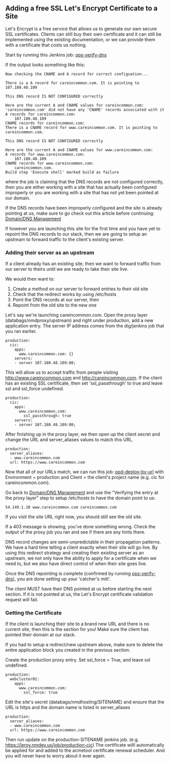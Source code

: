## Adding a free SSL Let's Encrypt Certificate to a Site
Let's Encrypt is a free service that allows us to generate our own secure SSL certificates. Clients can still buy their own certificate and it can still be implemented using the existing documentation, or we can provide them with a certificate that costs us nothing.

Start by running this Jenkins job: [ops-verify-dns](https://leroy.nmdev.us/job/ops-verify-dns)

If the output looks something like this:

```
Now checking the CNAME and A record for correct configuation...

There is a A record for careincommon.com. It is pointing to 107.180.48.109
 
This DNS record IS NOT CONFIGURED correctly
 
Here are the current A and CNAME values for careincommon.com:
'careincommon.com' did not have any 'CNAME' records associated with it
A records for careincommon.com:
    107.180.48.109
CNAME records for careincommon.com:
There is a CNAME record for www.careincommon.com. It is pointing to careincommon.com.
 
This DNS record IS NOT CONFIGURED correctly
 
Here are the current A and CNAME values for www.careincommon.com:
A records for www.careincommon.com:
    107.180.48.109
CNAME records for www.careincommon.com:
    careincommon.com.
Build step 'Execute shell' marked build as failure
```

where the job is claiming that the DNS records are not configured correctly, then you are either working with a site that has actually been configured improperly or you are working with a site that has not yet been pointed at our domain.

If the DNS records have been improperly configured and the site is already pointing at us, make sure to go check out this article before continuing: [Domain/DNS Management]()

If however you are launching this site for the first time and you have yet to repoint the DNS records to our stack, then we are going to setup an upstream to forward traffic to the client's existing server.

### Adding their server as an upstream
If a client already has an existing site, then we want to forward traffic from our server to theirs until we are ready to take their site live.

We would then want to:

1. Create a method on our server to forward entries to their old site
2. Check that the redirect works by using /etc/hosts
3. Point the DNS records at our server, then 
4. Repoint from the old site to the new one

Let's say we're launching careincommon.com. Open the proxy layer (databags/nmdproxy/upstream) and right under production, add a new application entry. The server IP address comes from the dig/jenkins job that you ran earlier.

```
production:
  cic:
    apps:
      www.careincommon.com: {}
    servers:
    - server 107.180.48.109:80;
```

This will allow us to accept traffic from people visiting http://www.careincommon.com and http://careincommon.com.
If the client has an existing SSL certificate, then set 'ssl_passthrough' to true and leave ssl and ssl_force undefined.

```
production:
  cic:
    apps:
      www.careincommon.com:
        ssl_passthrough: true
    servers:
    - server 107.180.48.109:80;
```

After finishing up in the proxy layer, we then open up the client secret and change the URL and server_aliases values to match this URL.

```
production:
  server_aliases:
  - www.careincommon.com
  url: https://www.careincommon.com
```
  
Now that all of our URLs match, we can run this job: [opd-deploy-by-url](https://leroy.nmdev.us/job/ops-deploy-by-url/) with Environment = production and  Client = the client's project name (e.g. cic for careincommon.com).

Go back to [Domain/DNS Management]() and use the "Verifying the entry at the proxy layer" step to setup /etc/hosts to have the domain point to us:

`54.149.1.10 www.careincommon.com careincommon.com`

If you visit the site URL right now, you should still see the old site.

If a 403 message is showing, you've done something wrong. Check the output of the proxy job you ran and see if there are any hints there.

DNS record changes are semi-unpredictable in their propagation patterns. We have a hard time telling a client exactly when their site will go live. By using this redirect strategy and creating their existing server as an upstream, we not only have the ability to apply for a certificate when we need to, but we also have direct control of when their site goes live.

Once the DNS repointing is complete (confirmed by running [ops-verify-dns](https://leroy.nmdev.us/job/ops-verify-dns)), you are done setting up your 'catcher's mitt'.

The client MUST have their DNS pointed at us before starting the next section. If it is not pointed at us, the Let's Encrypt certificate validation request will fail.

### Getting the Certificate
If the client is launching their site to a brand new URL and there is no current site, then this is the section for you!
Make sure the client has pointed their domain at our stack.

If you had to setup a redirect/new upstream above, make sure to delete the entire application block you created in the previous section.

Create the production proxy entry. Set ssl_force = True, and leave ssl undefined.

```
production:
  webcluster01:
    apps:
      www.careincommon.com:
        ssl_force: true
```
Edit the site's secret (databags/nmdhosting/SITENAME) and ensure that the URL is https and the domain name is listed in server_aliases
```
production:
  server_aliases:
  - www.careincommon.com
  url: https://www.careincommon.com
```

Then run update on the production-SITENAME jenkins job. (e.g. https://leroy.nmdev.us/job/production-cic)
The certificate willl automatically be applied for and added to the acmetool certificate renewal scheduler. And you will never have to worry about it ever again.
